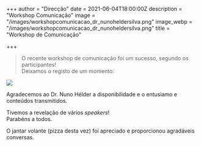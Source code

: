+++
author = "Direcção"
date = 2021-06-04T18:00:00Z
description = "Workshop Comunicação"
image = "/images/workshopcomunicacao_dr_nunoheldersilva.png"
image_webp = "/images/workshopcomunicacao_dr_nunoheldersilva.png"
title = "Workshop de Comunicação"

+++
> O recente workshop de comunicação foi um sucesso, segundo os participantes!  
Deixamos o registo de um momento:

![](/images/worshopcomunicacao_tn.jpg)

Agradecemos ao Dr. Nuno Hélder a disponibilidade e o entusiamo e conteúdos transmitidos.  

Tivemos a revelação de vários _speakers_!  
Parabéns a todos.

O jantar volante (pizza desta vez) foi apreciado e proporcionou agradáveis conversas.
